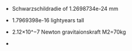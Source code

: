 
- Schwarzschildradie of 1.2698734e-24 mm

- 1.7969398e-16 lightyears tall

- 2.12×10^−7 Newton gravitaionskraft M2=70kg

- 
